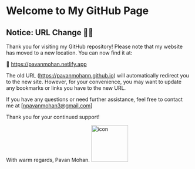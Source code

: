 # Welcome to My GitHub Page

## Notice: URL Change 🔴🔵
Thank you for visiting my GitHub repository! Please note that my website has moved to a new location. You can now find it at:

🔗 https://pavanmohan.netlify.app

The old URL (https://pavanmohann.github.io) will automatically redirect you to the new site. However, for your convenience, you may want to update any bookmarks or links you have to the new URL.

If you have any questions or need further assistance, feel free to contact me at [npavanmohan3@gmail.com]

Thank you for your continued support!

With warm regards,
Pavan Mohan.
<img src="https://github.com/user-attachments/assets/7e915e9d-ee4d-4fcc-b74d-7f48bbb68244" alt="icon" width="100" height="100">


